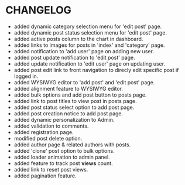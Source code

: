 # CHANGELOG

* added dynamic category selection menu for 'edit post' page.
* added dynamic post status selection menu for 'edit post' page.
* added active posts column to the chart in dashboard.
* added links to images for posts in 'index' and 'category' page.
* added notification to 'add user' page on adding new user.
* added post update notification to 'edit post' page.
* added update notification to 'edit user' page on updating user.
* added post edit link to front navigation to direcly edit specific post if logged in.
* added WYSIWYG editor to 'add post' and 'edit post' page.
* added alignment feature to WYSIWYG editor. 
* added bulk options and add post button to posts page.
* added link to post titles to view post in posts page.
* added post status select option to add post page.
* added post creation notice to add post page.
* added dynamic personalization to Admin.
* added validation to comments.
* added registration page.
* modified post delete option.
* added author page & related authors with posts.
* added 'clone' post option to bulk options.
* added loader animation to admin panel.
* added feature to track post __views__ count.
* added link to reset post views.
* added pagination feature.